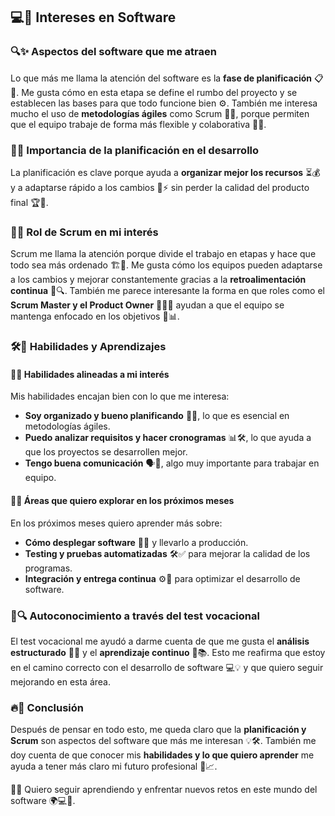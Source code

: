 ## 💻🚀 Intereses en Software  

### 🔍✨ Aspectos del software que me atraen  
Lo que más me llama la atención del software es la **fase de planificación** 📋🧩. Me gusta cómo en esta etapa se define el rumbo del proyecto y se establecen las bases para que todo funcione bien ⚙️. También me interesa mucho el uso de **metodologías ágiles** como Scrum 🚀🔥, porque permiten que el equipo trabaje de forma más flexible y colaborativa 🤝💡.  

### 🎯🔧 Importancia de la planificación en el desarrollo  
La planificación es clave porque ayuda a **organizar mejor los recursos** ⏳💰 y a adaptarse rápido a los cambios 🔄⚡ sin perder la calidad del producto final 🏆💎.  

### 🤝📢 Rol de Scrum en mi interés  
Scrum me llama la atención porque divide el trabajo en etapas y hace que todo sea más ordenado 🏗️🔄. Me gusta cómo los equipos pueden adaptarse a los cambios y mejorar constantemente gracias a la **retroalimentación continua** 💬🔍. También me parece interesante la forma en que roles como el **Scrum Master y el Product Owner** 👨‍💻📝 ayudan a que el equipo se mantenga enfocado en los objetivos 🎯📊.  

### 🛠️🚀 Habilidades y Aprendizajes  

#### 📌💡 Habilidades alineadas a mi interés  
Mis habilidades encajan bien con lo que me interesa:  
- **Soy organizado y bueno planificando** 📝📆, lo que es esencial en metodologías ágiles.  
- **Puedo analizar requisitos y hacer cronogramas** 📊🛠️, lo que ayuda a que los proyectos se desarrollen mejor.  
- **Tengo buena comunicación** 🗣️🤝, algo muy importante para trabajar en equipo.  

#### 📌🚀 Áreas que quiero explorar en los próximos meses  
En los próximos meses quiero aprender más sobre:  
- **Cómo desplegar software** 🚀🌐 y llevarlo a producción.  
- **Testing y pruebas automatizadas** 🛠️✅ para mejorar la calidad de los programas.  
- **Integración y entrega continua** ⚙️🔄 para optimizar el desarrollo de software.  

### 🔎🔍 Autoconocimiento a través del test vocacional  
El test vocacional me ayudó a darme cuenta de que me gusta el **análisis estructurado** 📑🧠 y el **aprendizaje continuo** 🚀📚. Esto me reafirma que estoy en el camino correcto con el desarrollo de software 💻💡 y que quiero seguir mejorando en esta área.  

### 🔥🎯 Conclusión  
Después de pensar en todo esto, me queda claro que la **planificación y Scrum** son aspectos del software que más me interesan 💡🛠️. También me doy cuenta de que conocer mis **habilidades y lo que quiero aprender** me ayuda a tener más claro mi futuro profesional 🚀📈.  

💪🔥 Quiero seguir aprendiendo y enfrentar nuevos retos en este mundo del software 🌍💻🚀.
